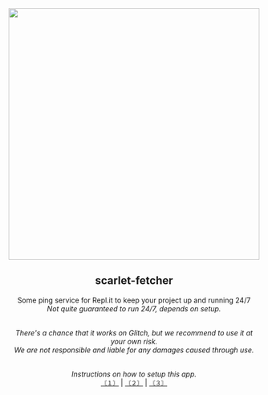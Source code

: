 <div align="center">
  <img width="500" src="https://github.com/nexus-labs-ltd/scarlet-fetcher/blob/main/assets/banner_style.png?raw=true"/>
  
  <h2>scarlet-fetcher</h2>
  <p style="font-size: '10px'">
    Some ping service for Repl.it to keep your project up and running 24/7 </br>
    <i>Not quite guaranteed to run 24/7, depends on setup.</i>
  </p></br>
  
  <i style="font-size: '25px'">
    There's a chance that it works on Glitch, but we recommend to use it at your own risk. </br>
    We are not responsible and liable for any damages caused through use.
  </i></br></br>
  
  <i style="font-size: '10px'">Instructions on how to setup this app.</i></br>
  <code><a href="">〘１〙</a></code> | <code><a href="">〘２〙</a></code> | <code><a href="">〘３〙</a></code>
</div>
